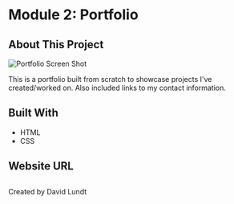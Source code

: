 # Module 2: Portfolio

## About This Project

![Portfolio Screen Shot]()

This is a portfolio built from scratch to showcase projects I've created/worked on. Also included links to my contact information.

## Built With

* HTML
* CSS

## Website URL



##
Created by David Lundt